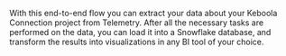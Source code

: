 With this end-to-end flow you can extract your data about your Keboola Connection project from Telemetry. After all the necessary tasks are performed on the data, you can load it into a Snowflake database, and transform the results into visualizations in any BI tool of your choice.
